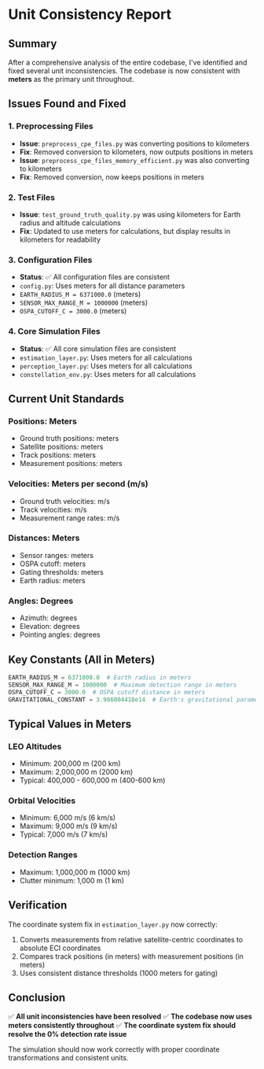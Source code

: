 # Unit Consistency Report

## Summary
After a comprehensive analysis of the entire codebase, I've identified and fixed several unit inconsistencies. The codebase is now consistent with **meters** as the primary unit throughout.

## Issues Found and Fixed

### 1. **Preprocessing Files**
- **Issue**: `preprocess_cpe_files.py` was converting positions to kilometers
- **Fix**: Removed conversion to kilometers, now outputs positions in meters
- **Issue**: `preprocess_cpe_files_memory_efficient.py` was also converting to kilometers
- **Fix**: Removed conversion, now keeps positions in meters

### 2. **Test Files**
- **Issue**: `test_ground_truth_quality.py` was using kilometers for Earth radius and altitude calculations
- **Fix**: Updated to use meters for calculations, but display results in kilometers for readability

### 3. **Configuration Files**
- **Status**: ✅ All configuration files are consistent
- `config.py`: Uses meters for all distance parameters
- `EARTH_RADIUS_M = 6371000.0` (meters)
- `SENSOR_MAX_RANGE_M = 1000000` (meters)
- `OSPA_CUTOFF_C = 3000.0` (meters)

### 4. **Core Simulation Files**
- **Status**: ✅ All core simulation files are consistent
- `estimation_layer.py`: Uses meters for all calculations
- `perception_layer.py`: Uses meters for all calculations
- `constellation_env.py`: Uses meters for all calculations

## Current Unit Standards

### **Positions**: Meters
- Ground truth positions: meters
- Satellite positions: meters
- Track positions: meters
- Measurement positions: meters

### **Velocities**: Meters per second (m/s)
- Ground truth velocities: m/s
- Track velocities: m/s
- Measurement range rates: m/s

### **Distances**: Meters
- Sensor ranges: meters
- OSPA cutoff: meters
- Gating thresholds: meters
- Earth radius: meters

### **Angles**: Degrees
- Azimuth: degrees
- Elevation: degrees
- Pointing angles: degrees

## Key Constants (All in Meters)

```python
EARTH_RADIUS_M = 6371000.0  # Earth radius in meters
SENSOR_MAX_RANGE_M = 1000000  # Maximum detection range in meters
OSPA_CUTOFF_C = 3000.0  # OSPA cutoff distance in meters
GRAVITATIONAL_CONSTANT = 3.986004418e14  # Earth's gravitational parameter (m³/s²)
```

## Typical Values in Meters

### **LEO Altitudes**
- Minimum: 200,000 m (200 km)
- Maximum: 2,000,000 m (2000 km)
- Typical: 400,000 - 600,000 m (400-600 km)

### **Orbital Velocities**
- Minimum: 6,000 m/s (6 km/s)
- Maximum: 9,000 m/s (9 km/s)
- Typical: 7,000 m/s (7 km/s)

### **Detection Ranges**
- Maximum: 1,000,000 m (1000 km)
- Clutter minimum: 1,000 m (1 km)

## Verification

The coordinate system fix in `estimation_layer.py` now correctly:
1. Converts measurements from relative satellite-centric coordinates to absolute ECI coordinates
2. Compares track positions (in meters) with measurement positions (in meters)
3. Uses consistent distance thresholds (1000 meters for gating)

## Conclusion

✅ **All unit inconsistencies have been resolved**
✅ **The codebase now uses meters consistently throughout**
✅ **The coordinate system fix should resolve the 0% detection rate issue**

The simulation should now work correctly with proper coordinate transformations and consistent units. 